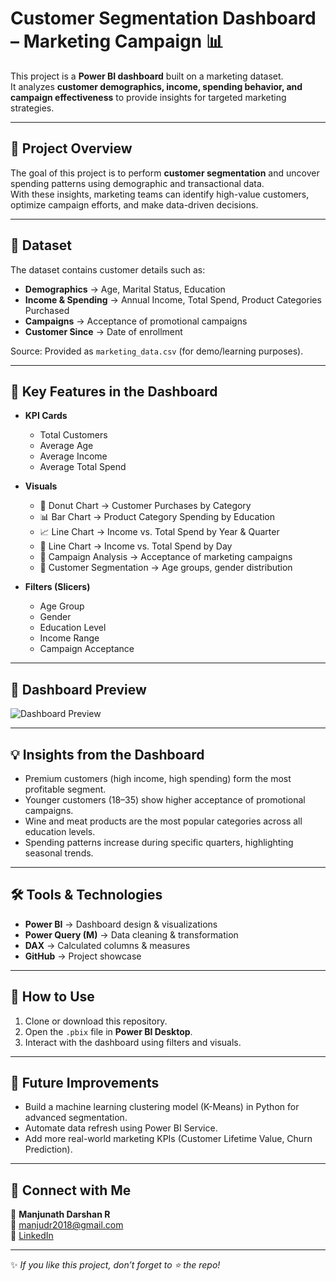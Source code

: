 # Customer Segmentation Dashboard – Marketing Campaign 📊

This project is a **Power BI dashboard** built on a marketing dataset.  
It analyzes **customer demographics, income, spending behavior, and campaign effectiveness** to provide insights for targeted marketing strategies.  

---

## 🚀 Project Overview
The goal of this project is to perform **customer segmentation** and uncover spending patterns using demographic and transactional data.  
With these insights, marketing teams can identify high-value customers, optimize campaign efforts, and make data-driven decisions.  

---

## 📂 Dataset
The dataset contains customer details such as:  
- **Demographics** → Age, Marital Status, Education  
- **Income & Spending** → Annual Income, Total Spend, Product Categories Purchased  
- **Campaigns** → Acceptance of promotional campaigns  
- **Customer Since** → Date of enrollment  

Source: Provided as `marketing_data.csv` (for demo/learning purposes).  

---

## 🔑 Key Features in the Dashboard
- **KPI Cards**
  - Total Customers  
  - Average Age  
  - Average Income  
  - Average Total Spend  

- **Visuals**
  - 🥧 Donut Chart → Customer Purchases by Category  
  - 📊 Bar Chart → Product Category Spending by Education  
  - 📈 Line Chart → Income vs. Total Spend by Year & Quarter  
  - 📅 Line Chart → Income vs. Total Spend by Day  
  - 🎯 Campaign Analysis → Acceptance of marketing campaigns  
  - 👥 Customer Segmentation → Age groups, gender distribution  

- **Filters (Slicers)**
  - Age Group  
  - Gender  
  - Education Level  
  - Income Range  
  - Campaign Acceptance  

---

## 🚀 Dashboard Preview
![Dashboard Preview](Dashboard_Screenshot/marketing_campain_dashboard.png)

---

## 💡 Insights from the Dashboard
- Premium customers (high income, high spending) form the most profitable segment.  
- Younger customers (18–35) show higher acceptance of promotional campaigns.  
- Wine and meat products are the most popular categories across all education levels.  
- Spending patterns increase during specific quarters, highlighting seasonal trends.  

---

## 🛠️ Tools & Technologies
- **Power BI** → Dashboard design & visualizations  
- **Power Query (M)** → Data cleaning & transformation  
- **DAX** → Calculated columns & measures  
- **GitHub** → Project showcase  

---

## 📌 How to Use
1. Clone or download this repository.  
2. Open the `.pbix` file in **Power BI Desktop**.  
3. Interact with the dashboard using filters and visuals.  

---

## 🌟 Future Improvements
- Build a machine learning clustering model (K-Means) in Python for advanced segmentation.  
- Automate data refresh using Power BI Service.  
- Add more real-world marketing KPIs (Customer Lifetime Value, Churn Prediction).  

---

## 🔗 Connect with Me
👤 **Manjunath Darshan R**  
📧 [manjudr2018@gmail.com](mailto:manjudr2018@gmail.com)  
💼 [LinkedIn](https://www.linkedin.com/in/manjunathdarshanr/)  

---

✨ *If you like this project, don’t forget to ⭐ the repo!*  
